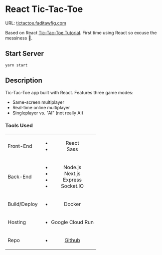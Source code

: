 # React Tic-Tac-Toe

URL: [tictactoe.faditawfig.com](http://tictactoe.faditawfig.com/)

Based on React [Tic-Tac-Toe Tutorial](https://beta.reactjs.org/learn/tutorial-tic-tac-toe). First time using React so excuse the messiness 🙂.  

## Start Server
    yarn start

## Description
Tic-Tac-Toe app built with React. Features three game modes:
 - Same-screen multiplayer
 - Real-time online multiplayer
 - Singleplayer vs. "AI" (not really AI) 

### Tools Used
|       |  |
| :---        |    :----:   |
| Front-End | <ul><li>React</li><li>Sass</li></ul> | 
| Back-End | <ul><li>Node.js</li><li>Next.js</li><li>Express</li><li>Socket.IO</li></ul> | 
| Build/Deploy | <ul><li>Docker</li></ul> | 
| Hosting | <ul><li>Google Cloud Run</li></ul> | 
| Repo | <ul><li>[Github](https://github.com/Ftawfig/react-tic-tac-toe)</li></ul> | 